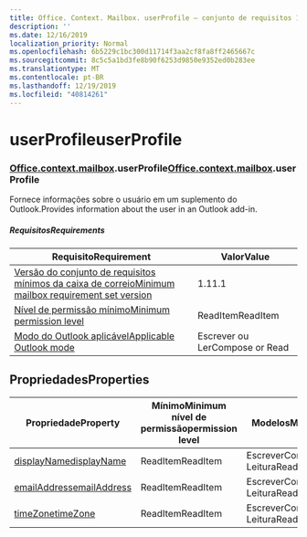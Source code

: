 ```yaml
---
title: Office. Context. Mailbox. userProfile – conjunto de requisitos 1,5
description: ''
ms.date: 12/16/2019
localization_priority: Normal
ms.openlocfilehash: 6b5229c1bc300d11714f3aa2cf8fa8ff2465667c
ms.sourcegitcommit: 8c5c5a1bd3fe8b90f6253d9850e9352ed0b283ee
ms.translationtype: MT
ms.contentlocale: pt-BR
ms.lasthandoff: 12/19/2019
ms.locfileid: "40814261"
---
```

# <a name="userprofile"></a><span data-ttu-id="82ce9-102">userProfile</span><span class="sxs-lookup"><span data-stu-id="82ce9-102">userProfile</span></span>

### <a name="officeofficemdcontextofficecontextmdmailboxofficecontextmailboxmduserprofile"></a><span data-ttu-id="82ce9-103">[Office](office.md)[.context](office.context.md)[.mailbox](office.context.mailbox.md).userProfile</span><span class="sxs-lookup"><span data-stu-id="82ce9-103">[Office](office.md)[.context](office.context.md)[.mailbox](office.context.mailbox.md).userProfile</span></span>

<span data-ttu-id="82ce9-104">Fornece informações sobre o usuário em um suplemento do Outlook.</span><span class="sxs-lookup"><span data-stu-id="82ce9-104">Provides information about the user in an Outlook add-in.</span></span>

##### <a name="requirements"></a><span data-ttu-id="82ce9-105">Requisitos</span><span class="sxs-lookup"><span data-stu-id="82ce9-105">Requirements</span></span>

|<span data-ttu-id="82ce9-106">Requisito</span><span class="sxs-lookup"><span data-stu-id="82ce9-106">Requirement</span></span>| <span data-ttu-id="82ce9-107">Valor</span><span class="sxs-lookup"><span data-stu-id="82ce9-107">Value</span></span>|
|---|---|
|[<span data-ttu-id="82ce9-108">Versão do conjunto de requisitos mínimos da caixa de correio</span><span class="sxs-lookup"><span data-stu-id="82ce9-108">Minimum mailbox requirement set version</span></span>](../../requirement-sets/outlook-api-requirement-sets.md)| <span data-ttu-id="82ce9-109">1.1</span><span class="sxs-lookup"><span data-stu-id="82ce9-109">1.1</span></span>|
|[<span data-ttu-id="82ce9-110">Nível de permissão mínimo</span><span class="sxs-lookup"><span data-stu-id="82ce9-110">Minimum permission level</span></span>](/outlook/add-ins/understanding-outlook-add-in-permissions)| <span data-ttu-id="82ce9-111">ReadItem</span><span class="sxs-lookup"><span data-stu-id="82ce9-111">ReadItem</span></span>|
|[<span data-ttu-id="82ce9-112">Modo do Outlook aplicável</span><span class="sxs-lookup"><span data-stu-id="82ce9-112">Applicable Outlook mode</span></span>](/outlook/add-ins/#extension-points)| <span data-ttu-id="82ce9-113">Escrever ou Ler</span><span class="sxs-lookup"><span data-stu-id="82ce9-113">Compose or Read</span></span>|

## <a name="properties"></a><span data-ttu-id="82ce9-114">Propriedades</span><span class="sxs-lookup"><span data-stu-id="82ce9-114">Properties</span></span>

| <span data-ttu-id="82ce9-115">Propriedade</span><span class="sxs-lookup"><span data-stu-id="82ce9-115">Property</span></span> | <span data-ttu-id="82ce9-116">Mínimo</span><span class="sxs-lookup"><span data-stu-id="82ce9-116">Minimum</span></span><br><span data-ttu-id="82ce9-117">nível de permissão</span><span class="sxs-lookup"><span data-stu-id="82ce9-117">permission level</span></span> | <span data-ttu-id="82ce9-118">Modelos</span><span class="sxs-lookup"><span data-stu-id="82ce9-118">Modes</span></span> | <span data-ttu-id="82ce9-119">Tipo de retorno</span><span class="sxs-lookup"><span data-stu-id="82ce9-119">Return type</span></span> | <span data-ttu-id="82ce9-120">Mínimo</span><span class="sxs-lookup"><span data-stu-id="82ce9-120">Minimum</span></span><br><span data-ttu-id="82ce9-121">conjunto de requisitos</span><span class="sxs-lookup"><span data-stu-id="82ce9-121">requirement set</span></span> |
|---|---|---|---|:---:|
| [<span data-ttu-id="82ce9-122">displayName</span><span class="sxs-lookup"><span data-stu-id="82ce9-122">displayName</span></span>](/javascript/api/outlook/office.userprofile?view=outlook-js-1.5#displayname) | <span data-ttu-id="82ce9-123">ReadItem</span><span class="sxs-lookup"><span data-stu-id="82ce9-123">ReadItem</span></span> | <span data-ttu-id="82ce9-124">Escrever</span><span class="sxs-lookup"><span data-stu-id="82ce9-124">Compose</span></span><br><span data-ttu-id="82ce9-125">Leitura</span><span class="sxs-lookup"><span data-stu-id="82ce9-125">Read</span></span> | <span data-ttu-id="82ce9-126">String</span><span class="sxs-lookup"><span data-stu-id="82ce9-126">String</span></span> | [<span data-ttu-id="82ce9-127">1.1</span><span class="sxs-lookup"><span data-stu-id="82ce9-127">1.1</span></span>](../requirement-set-1.1/outlook-requirement-set-1.1.md) |
| [<span data-ttu-id="82ce9-128">emailAddress</span><span class="sxs-lookup"><span data-stu-id="82ce9-128">emailAddress</span></span>](/javascript/api/outlook/office.userprofile?view=outlook-js-1.5#emailaddress) | <span data-ttu-id="82ce9-129">ReadItem</span><span class="sxs-lookup"><span data-stu-id="82ce9-129">ReadItem</span></span> | <span data-ttu-id="82ce9-130">Escrever</span><span class="sxs-lookup"><span data-stu-id="82ce9-130">Compose</span></span><br><span data-ttu-id="82ce9-131">Leitura</span><span class="sxs-lookup"><span data-stu-id="82ce9-131">Read</span></span> | <span data-ttu-id="82ce9-132">String</span><span class="sxs-lookup"><span data-stu-id="82ce9-132">String</span></span> | [<span data-ttu-id="82ce9-133">1.1</span><span class="sxs-lookup"><span data-stu-id="82ce9-133">1.1</span></span>](../requirement-set-1.1/outlook-requirement-set-1.1.md) |
| [<span data-ttu-id="82ce9-134">timeZone</span><span class="sxs-lookup"><span data-stu-id="82ce9-134">timeZone</span></span>](/javascript/api/outlook/office.userprofile?view=outlook-js-1.5#timezone) | <span data-ttu-id="82ce9-135">ReadItem</span><span class="sxs-lookup"><span data-stu-id="82ce9-135">ReadItem</span></span> | <span data-ttu-id="82ce9-136">Escrever</span><span class="sxs-lookup"><span data-stu-id="82ce9-136">Compose</span></span><br><span data-ttu-id="82ce9-137">Leitura</span><span class="sxs-lookup"><span data-stu-id="82ce9-137">Read</span></span> | <span data-ttu-id="82ce9-138">String</span><span class="sxs-lookup"><span data-stu-id="82ce9-138">String</span></span> | [<span data-ttu-id="82ce9-139">1.1</span><span class="sxs-lookup"><span data-stu-id="82ce9-139">1.1</span></span>](../requirement-set-1.1/outlook-requirement-set-1.1.md) |
